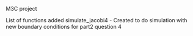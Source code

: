 M3C project

List of functions added
simulate_jacobi4 - Created to do simulation with new boundary conditions for part2 question 4
